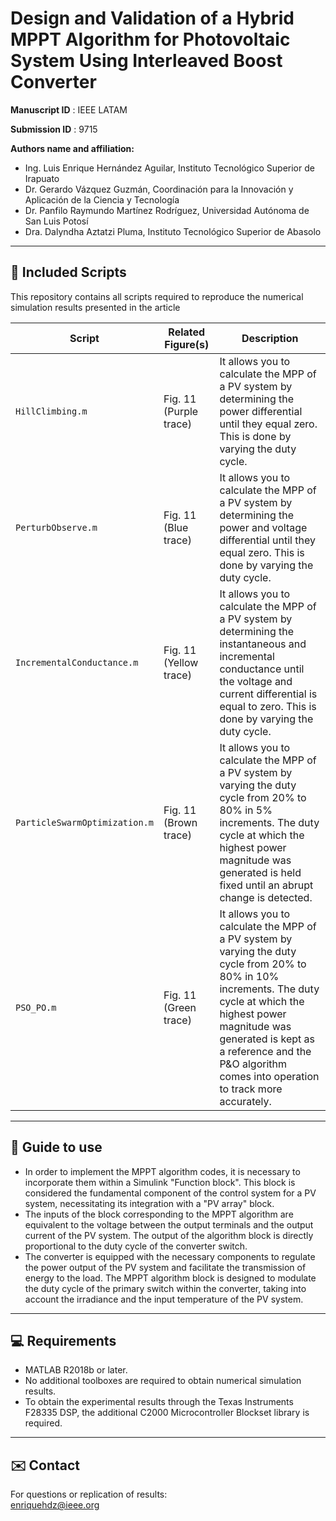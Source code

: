 # Design and Validation of a Hybrid MPPT Algorithm for Photovoltaic System Using Interleaved Boost Converter 
**Manuscript ID** : IEEE LATAM

**Submission ID** : 9715

**Authors name and affiliation:**
- Ing. Luis Enrique Hernández Aguilar, Instituto Tecnológico Superior de Irapuato 
- Dr. Gerardo Vázquez Guzmán, Coordinación para la Innovación y Aplicación de la Ciencia y Tecnología 
- Dr. Panfilo Raymundo Martínez Rodríguez, Universidad Autónoma de San Luis Potosí
- Dra. Dalyndha Aztatzi Pluma, Instituto Tecnológico Superior de Abasolo
---

## 📁 Included Scripts
This repository contains all scripts required to reproduce the numerical simulation results presented in the article

| Script | Related Figure(s) | Description |
|--------|-------------------|-------------|
| `HillClimbing.m` | Fig. 11 (Purple trace) | It allows you to calculate the MPP of a PV system by determining the power differential until they equal zero. This is done by varying the duty cycle. |
| `PerturbObserve.m` | Fig. 11 (Blue trace) | It allows you to calculate the MPP of a PV system by determining the power and voltage differential until they equal zero. This is done by varying the duty cycle. |
| `IncrementalConductance.m` | Fig. 11 (Yellow trace) | It allows you to calculate the MPP of a PV system by determining the instantaneous and incremental conductance until the voltage and current differential is equal to zero. This is done by varying the duty cycle. |
| `ParticleSwarmOptimization.m` | Fig. 11 (Brown trace) | It allows you to calculate the MPP of a PV system by varying the duty cycle from 20% to 80% in 5% increments. The duty cycle at which the highest power magnitude was generated is held fixed until an abrupt change is detected. |
| `PSO_PO.m` | Fig. 11 (Green trace) | It allows you to calculate the MPP of a PV system by varying the duty cycle from 20% to 80% in 10% increments. The duty cycle at which the highest power magnitude was generated is kept as a reference and the P&O algorithm comes into operation to track more accurately. |

---
## 📂 Guide to use 

- In order to implement the MPPT algorithm codes, it is necessary to incorporate them within a Simulink "Function block". This block is considered the fundamental component of the control system for a PV system, necessitating its integration with a "PV array" block.
- The inputs of the block corresponding to the MPPT algorithm are equivalent to the voltage between the output terminals and the output current of the PV system. The output of the algorithm block is directly proportional to the duty cycle of the converter switch.
- The converter is equipped with the necessary components to regulate the power output of the PV system and facilitate the transmission of energy to the load. The MPPT algorithm block is designed to modulate the duty cycle of the primary switch within the converter, taking into account the irradiance and the input temperature of the PV system.


---
## 💻 Requirements

- MATLAB R2018b or later.
- No additional toolboxes are required to obtain numerical simulation results.
- To obtain the experimental results through the Texas Instruments F28335 DSP, the additional C2000 Microcontroller Blockset library is required.

---

## ✉️ Contact

For questions or replication of results:  
enriquehdz@ieee.org
